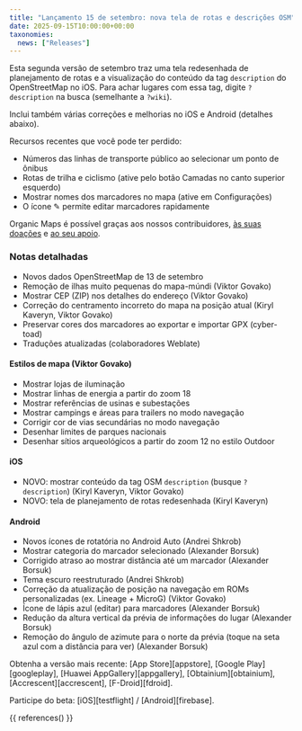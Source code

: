 ```yaml
---
title: "Lançamento 15 de setembro: nova tela de rotas e descrições OSM"
date: 2025-09-15T10:00:00+00:00
taxonomies:
  news: ["Releases"]
---
```


Esta segunda versão de setembro traz uma tela redesenhada de planejamento de rotas e a visualização do conteúdo da tag `description` do OpenStreetMap no iOS. Para achar lugares com essa tag, digite `?description` na busca (semelhante a `?wiki`).

Inclui também várias correções e melhorias no iOS e Android (detalhes abaixo).

Recursos recentes que você pode ter perdido:
- Números das linhas de transporte público ao selecionar um ponto de ônibus
- Rotas de trilha e ciclismo (ative pelo botão Camadas no canto superior esquerdo)
- Mostrar nomes dos marcadores no mapa (ative em Configurações)
- O ícone ✎ permite editar marcadores rapidamente

Organic Maps é possível graças aos nossos contribuidores, [às suas doações](@/donate/index.pt-BR.md) e [ao seu apoio](@/contribute/index.md).

### Notas detalhadas

- Novos dados OpenStreetMap de 13 de setembro
- Remoção de ilhas muito pequenas do mapa-múndi (Viktor Govako)
- Mostrar CEP (ZIP) nos detalhes do endereço (Viktor Govako)
- Correção do centramento incorreto do mapa na posição atual (Kiryl Kaveryn, Viktor Govako)
- Preservar cores dos marcadores ao exportar e importar GPX (cyber-toad)
- Traduções atualizadas (colaboradores Weblate)

#### Estilos de mapa (Viktor Govako)

- Mostrar lojas de iluminação
- Mostrar linhas de energia a partir do zoom 18
- Mostrar referências de usinas e subestações
- Mostrar campings e áreas para trailers no modo navegação
- Corrigir cor de vias secundárias no modo navegação
- Desenhar limites de parques nacionais
- Desenhar sítios arqueológicos a partir do zoom 12 no estilo Outdoor

#### iOS

- NOVO: mostrar conteúdo da tag OSM `description` (busque `?description`) (Kiryl Kaveryn, Viktor Govako)
- NOVO: tela de planejamento de rotas redesenhada (Kiryl Kaveryn)

#### Android

- Novos ícones de rotatória no Android Auto (Andrei Shkrob)
- Mostrar categoria do marcador selecionado (Alexander Borsuk)
- Corrigido atraso ao mostrar distância até um marcador (Alexander Borsuk)
- Tema escuro reestruturado (Andrei Shkrob)
- Correção da atualização de posição na navegação em ROMs personalizadas (ex. Lineage + MicroG) (Viktor Govako)
- Ícone de lápis azul (editar) para marcadores (Alexander Borsuk)
- Redução da altura vertical da prévia de informações do lugar (Alexander Borsuk)
- Remoção do ângulo de azimute para o norte da prévia (toque na seta azul com a distância para ver) (Alexander Borsuk)

Obtenha a versão mais recente: [App Store][appstore], [Google Play][googleplay], [Huawei AppGallery][appgallery], [Obtainium][obtainium], [Accrescent][accrescent], [F-Droid][fdroid].

Participe do beta: [iOS][testflight] / [Android][firebase].

{{ references() }}
